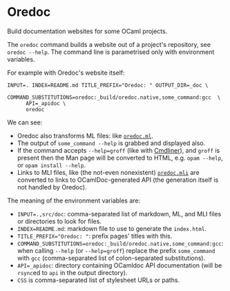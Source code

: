 Oredoc
======

Build documentation websites for some OCaml projects.

The `oredoc` command builds a website out of a project's repository, see
`oredoc --help`. The command line is parametrised only with environment
variables.

For example with Oredoc's website itself:

    INPUT=. INDEX=README.md TITLE_PREFIX="Oredoc: " OUTPUT_DIR=_doc \
          COMMAND_SUBSTITUTIONS=oredoc:_build/oredoc.native,some_command:gcc  \
          API=_apidoc \
          oredoc 

We can see:

- Oredoc also transforms ML files: like [`oredoc.ml`](./oredoc.ml).
- The output of `some_command --help` is grabbed and displayed also. 
- If the command accepts `--help=groff` (like with
[Cmdliner](http://erratique.ch/software/cmdliner)), and `groff` is present then
the Man page will be converted to HTML, 
e.g. `opam --help`, or `opam install --help`.
- Links to MLI files, like (the not-even nonexistent)
[`oredoc.mli`](./oredoc.mli) are converted to links to OCamlDoc-generated API
(the generation itself is not handled by Oredoc).

The meaning of the environment variables are:

- `INPUT=.,src/doc`: comma-separated list of markdown, ML, and MLI files or
directories to look for files.
- `INDEX=README.md`: markdown file to use to generate the `index.html`.
- `TITLE_PREFIX="Oredoc: "`: prefix pages' titles with this.
- `COMMAND_SUBSTITUTIONS=oredoc:_build/oredoc.native,some_command:gcc`:
when calling `--help` (or `--help=groff`) replace the prefix `some_command`
with `gcc` (comma-separated list of colon-separated substitutions).
- `API=_apidoc`: directory containing OCamldoc API documentation (will be
`rsync`ed to `api` in the output directory).
- `CSS` is comma-separated list of stylesheet URLs or paths.

